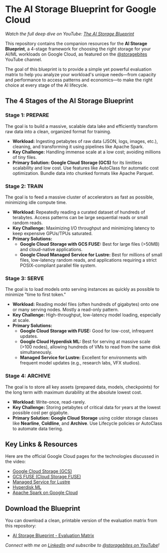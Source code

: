 # **The AI Storage Blueprint for Google Cloud**

_Watch the full deep dive on YouTube: [The AI Storage Blueprint](https://youtu.be/lX3zVpiS6yw)_

This repository contains the companion resources for the **AI Storage Blueprint**, a 4-stage framework for choosing the right storage for your AI/ML workloads on Google Cloud, as featured on the [@storagebites](https://www.youtube.com/@StorageBites) YouTube channel.

The goal of this blueprint is to provide a simple yet powerful evaluation matrix to help you analyze your workload's unique needs—from capacity and performance to access patterns and economics—to make the right choice at every stage of the AI lifecycle.

## **The 4 Stages of the AI Storage Blueprint**

### **Stage 1: PREPARE**

The goal is to build a massive, scalable data lake and efficiently transform raw data into a clean, organized format for training.

- **Workload:** Ingesting petabytes of raw data (JSON, logs, images, etc.), cleaning, and transforming it using pipelines like Apache Spark.
- **Key Challenge:** Handling immense scale at a low cost; avoiding millions of tiny files.
- **Primary Solution:** **Google Cloud Storage (GCS)** for its limitless scalability and low cost. Use features like AutoClass for automatic cost optimization. Bundle data into chunked formats like Apache Parquet.

### **Stage 2: TRAIN**

The goal is to feed a massive cluster of accelerators as fast as possible, minimizing idle compute time.

- **Workload:** Repeatedly reading a curated dataset of hundreds of terabytes. Access patterns can be large sequential reads or small random reads.
- **Key Challenge:** Maximizing I/O throughput and minimizing latency to keep expensive GPUs/TPUs saturated.
- **Primary Solutions:**
  - **Google Cloud Storage with GCS FUSE:** Best for large files (\>50MB) and cloud-native applications.
  - **Google Cloud Managed Service for Lustre:** Best for millions of small files, low-latency random reads, and applications requiring a strict POSIX-compliant parallel file system.

### **Stage 3: SERVE**

The goal is to load models onto serving instances as quickly as possible to minimize "time to first token."

- **Workload:** Reading model files (often hundreds of gigabytes) onto one or many serving nodes. Mostly a read-only pattern.
- **Key Challenge:** High-throughput, low-latency model loading, especially at scale.
- **Primary Solutions:**
  - **Google Cloud Storage with FUSE:** Good for low-cost, infrequent updates.
  - **Google Cloud Hyperdisk ML:** Best for serving at massive scale (\>100 nodes), allowing hundreds of VMs to read from the same disk simultaneously.
  - **Managed Service for Lustre:** Excellent for environments with frequent model updates (e.g., research labs, VFX studios).

### **Stage 4: ARCHIVE**

The goal is to store all key assets (prepared data, models, checkpoints) for the long term with maximum durability at the absolute lowest cost.

- **Workload:** Write-once, read-rarely.
- **Key Challenge:** Storing petabytes of critical data for years at the lowest possible cost per gigabyte.
- **Primary Solution:** **Google Cloud Storage** using colder storage classes like **Nearline**, **Coldline**, and **Archive**. Use Lifecycle policies or AutoClass to automate data tiering.

## **Key Links & Resources**

Here are the official Google Cloud pages for the technologies discussed in the video:

- [Google Cloud Storage (GCS)](https://cloud.google.com/storage)
- [GCS FUSE (Cloud Storage FUSE)](https://cloud.google.com/storage/docs/gcs-fuse)
- [Managed Service for Lustre](https://cloud.google.com/managed-lustre)
- [Hyperdisk ML](https://cloud.google.com/kubernetes-engine/docs/how-to/persistent-volumes/hyperdisk-ml)
- [Apache Spark on Google Cloud](https://cloud.google.com/dataproc)

## **Download the Blueprint**

You can download a clean, printable version of the evaluation matrix from this repository:

- [AI Storage Blueprint - Evaluation Matrix](AI%20Storage%20Blueprint%20-%20Evaluation%20Matrix)

_Connect with me on [LinkedIn](https://www.linkedin.com/in/kumar-nachiketa/) and subscribe to [@storagebites on YouTube](https://www.youtube.com/@StorageBites)\!_
